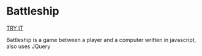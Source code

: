 # Battleship
[TRY IT](https://rustvk.github.io/Battleship/index.html)

Battleship is a game between a player and a computer written in javascript, also uses JQuery
